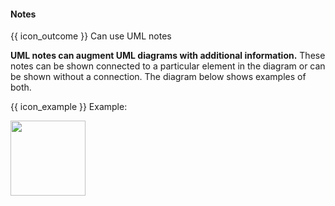 <div id="title">

#### Notes

</div>

<span id="prereqs"></span>

<span id="outcomes">{{ icon_outcome }} Can use UML notes</span>

<div id="body">

**UML notes can augment UML diagrams with additional information.** These notes can be shown connected to a particular element in the diagram or can be shown without a connection. The diagram below shows examples of both.

<tip-box> 

{{ icon_example }} Example:

<img src="{{baseUrl}}/uml/notes/notes/images/adminProfessor.png" height="120" />
<p/>

</tip-box>

</div>

<div id="extras">
</div>